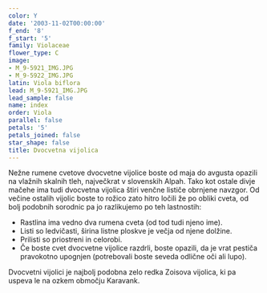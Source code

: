 ```yaml
---
color: Y
date: '2003-11-02T00:00:00'
f_end: '8'
f_start: '5'
family: Violaceae
flower_type: C
image:
- M_9-5921_IMG.JPG
- M_9-5922_IMG.JPG
latin: Viola biflora
lead: M_9-5921_IMG.JPG
lead_sample: false
name: index
order: Viola
parallel: false
petals: '5'
petals_joined: false
star_shape: false
title: Dvocvetna vijolica
---
```

Nežne rumene cvetove dvocvetne vijolice boste od maja do avgusta opazili na vlažnih skalnih tleh, največkrat v slovenskih Alpah. Tako kot ostale divje mačehe ima tudi dvocvetna vijolica štiri venčne lističe obrnjene navzgor. Od večine ostalih vijolic boste to rožico zato hitro ločili že po obliki cveta, od bolj podobnih sorodnic pa jo razlikujemo po teh lastnostih:

-   Rastlina ima vedno dva rumena cveta (od tod tudi njeno ime).
-   Listi so ledvičasti, širina listne ploskve je večja od njene dolžine.
-   Prilisti so priostreni in celorobi.
-   Če boste cvet dvocvetne vijolice razdrli, boste opazili, da je vrat pestiča pravokotno upognjen (potrebovali boste seveda odlične oči ali lupo).

Dvocvetni vijolici je najbolj podobna zelo redka Zoisova vijolica, ki pa uspeva le na ozkem območju Karavank.
